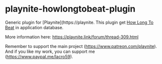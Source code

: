 # playnite-howlongtobeat-plugin
Generic plugin for [Playnite](https://playnite.
This plugin get [How Long To Beat](https://howlongtobeat.com/) in application database. 

More information here: https://playnite.link/forum/thread-309.html

Remember to support the main project (https://www.patreon.com/playnite). 
And if you like my work, you can support me (https://www.paypal.me/lacro59). 
